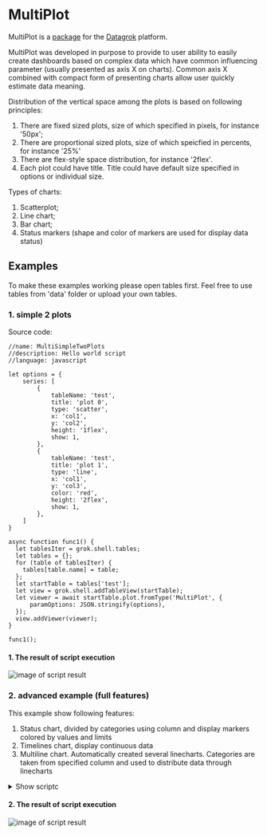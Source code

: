 # MultiPlot

MultiPlot is a [package](https://datagrok.ai/help/develop/develop#packages) for the [Datagrok](https://datagrok.ai)
platform.

MultiPlot was developed in purpose to provide to user ability to easily create dashboards based on complex data which
have common influencing parameter (usually presented as axis X on charts). Common axis X combined with compact form of
presenting charts allow user quickly estimate data meaning.

Distribution of the vertical space among the plots is based on following principles:

1. There are fixed sized plots, size of which specified in pixels, for instance '50px';
2. There are proportional sized plots, size of which speicfied in percents, for instance '25%'
3. There are flex-style space distribution, for instance '2flex'.
4. Each plot could have title. Title could have default size specified in options or individual size.

Types of charts:

1. Scatterplot;
2. Line chart;
3. Bar chart;
4. Status markers (shape and color of markers are used for display data status)

## Examples

To make these examples working please open tables first. Feel free to use tables from 'data' folder or upload your own
tables.

### 1. simple 2 plots

Source code:

```
//name: MultiSimpleTwoPlots
//description: Hello world script
//language: javascript

let options = {
    series: [
        {
            tableName: 'test',
            title: 'plot 0',
            type: 'scatter',
            x: 'col1',
            y: 'col2',
            height: '1flex',
            show: 1,
        },
        {
            tableName: 'test',
            title: 'plot 1',
            type: 'line',
            x: 'col1',
            y: 'col3',
            color: 'red',
            height: '2flex',
            show: 1,
        },
    ]
}

async function func1() {
  let tablesIter = grok.shell.tables;
  let tables = {};
  for (table of tablesIter) {
    tables[table.name] = table;
  };
  let startTable = tables['test'];
  let view = grok.shell.addTableView(startTable);
  let viewer = await startTable.plot.fromType('MultiPlot', {
      paramOptions: JSON.stringify(options),
  });
  view.addViewer(viewer);
}

func1();
```

#### 1. The result of script execution

![image of script result](img/simple_2_plots.png?raw=true "The result")

### 2. advanced example (full features)

This example show following features:

1. Status chart, divided by categories using column and display markers colored by values and limits
2. Timelines chart, display continuous data
3. Multiline chart. Automatically created several linecharts. Categories are taken from specified column and used to
   distribute data through linecharts

<details>
  <summary>Show scriptc</summary>

```
//name: LoadMultiPlot
//description: Hello world script
//language: javascript

let options = {
  series: [
    {
      tableName: 'lb',
      title: 'statusChart',
      type: 'scatter',
      x: 'LBDY',
      y: 'LBTEST',
      // extraFields is an array to load into echart data arrays
      // all fields later combined into one array [x, y, extraFields]
      // user can address fields by index, for instance index 3 means field "LBORNRLO"
      extraFields: ['LBORRES', 'LBORNRLO', 'LBORNRHI'],
      yType: 'category',                // can be 'value' or 'category'
      statusChart: {
        valueField: 2,                  // index of field with test value
        splitByColumnName: 'LBTEST',    // column to get categories
        categories: ["Basophils", "Urate", "Glucose"], // fixed categories
        minField: 3,                    // min and max normal value
        maxField: 4,                    // will be displayed with default color, otherwises "red"
        maxLimit: 5,                    // max number of categories
        alertColor: 'red',
      },
      markerShape: 'circle',
      height: '1flex',                  // height can be '30px', '20%', '3flex'
      show: 1,
    },

    // timeLines
    {
      tableName: 'ae',
      title: 'Timelines',
      type: 'timeLine',
      y: 'AETERM',                      // category column
      x: ['AESTDY', 'AEENDY'],          // [startTime, endTime]
      yType: 'category',
      color: 'red',                     // color of marker
      markerShape: 'circle',
      height: '2flex',
      show: 1,
    },

    // multi linechart
    {
      tableName: 'lb',
      title: 'Multi Linechat',
      type: 'line',
      multi: true,
      x: 'LBDY',
      y: 'LBSTRESN',
      splitByColumnName: 'LBTEST',                    // get categories from this column
      categories: ["Basophils", "Urate", "Glucose"],  // fixed categories
      maxLimit: 5,                                    // max number of linecharts
      yType: 'value',
      markerShape: 'square',
      height: '1flex',
      show: 1,
    },
  ]

}

let myId = '01-701-1146'
myId = '01-701-1015'
async function func1() {
  let tablesIter = grok.shell.tables;
  let tables = {}
  for (table of tablesIter) {
    tables[table.name] = table;
  }
  for (table of tablesIter) {
    if (table.name == 'lb') {
      table.filter.init(e => {
        let row = table.row(e);
        return row['USUBJID'] === myId;
      })
    } // lb
  } // tables

  let startTable = tables['lb']
  console.log(startTable)
  let view = grok.shell.addTableView(startTable);
  let viewer = await startTable.plot.fromType('MultiPlot', {
    paramOptions: JSON.stringify(options),
  })
  setTimeout((e) => {
    viewer.setOptions({
      testField1: 'testValue1',
    });
  }, 5000)
  view.addViewer(viewer);
}

func1();

```

</details>

#### 2. The result of script execution

![image of script result](img/full_plots_anim.gif?raw=true "The result")
